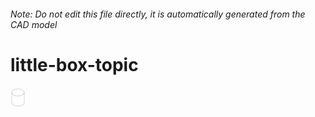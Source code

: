 ###### Note: Do not edit this file directly, it is automatically generated from the CAD model

# little-box-topic

![](/project.svg)



 

